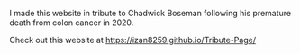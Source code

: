 I made this website in tribute to Chadwick Boseman following his premature death from colon cancer in 2020.

Check out this website at https://izan8259.github.io/Tribute-Page/